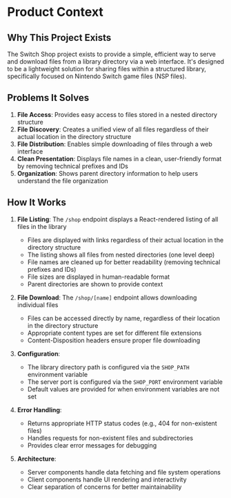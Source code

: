 # Product Context

## Why This Project Exists

The Switch Shop project exists to provide a simple, efficient way to serve and download files from a library directory via a web interface. It's designed to be a lightweight solution for sharing files within a structured library, specifically focused on Nintendo Switch game files (NSP files).

## Problems It Solves

1. **File Access**: Provides easy access to files stored in a nested directory structure
2. **File Discovery**: Creates a unified view of all files regardless of their actual location in the directory structure
3. **File Distribution**: Enables simple downloading of files through a web interface
4. **Clean Presentation**: Displays file names in a clean, user-friendly format by removing technical prefixes and IDs
5. **Organization**: Shows parent directory information to help users understand the file organization

## How It Works

1. **File Listing**: The `/shop` endpoint displays a React-rendered listing of all files in the library
   - Files are displayed with links regardless of their actual location in the directory structure
   - The listing shows all files from nested directories (one level deep)
   - File names are cleaned up for better readability (removing technical prefixes and IDs)
   - File sizes are displayed in human-readable format
   - Parent directories are shown to provide context

2. **File Download**: The `/shop/[name]` endpoint allows downloading individual files
   - Files can be accessed directly by name, regardless of their location in the directory structure
   - Appropriate content types are set for different file extensions
   - Content-Disposition headers ensure proper file downloading

3. **Configuration**:
   - The library directory path is configured via the `SHOP_PATH` environment variable
   - The server port is configured via the `SHOP_PORT` environment variable
   - Default values are provided for when environment variables are not set

4. **Error Handling**:
   - Returns appropriate HTTP status codes (e.g., 404 for non-existent files)
   - Handles requests for non-existent files and subdirectories
   - Provides clear error messages for debugging

5. **Architecture**:
   - Server components handle data fetching and file system operations
   - Client components handle UI rendering and interactivity
   - Clear separation of concerns for better maintainability
